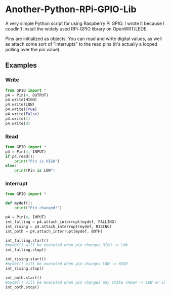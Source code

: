 # Another-Python-RPi-GPIO-Lib

A very simple Python script for using Raspberry Pi GPIO. I wrote it because I coudln't install the widely used RPi-GPIO library on OpenWRT/LEDE.

Pins are initialized as objects. You can read and write digital values, as well as attach some sort of "interrupts" to the read pins (it's actually a looped polling over the pin value).

## Examples

### Write

```python
from GPIO import *
p4 = Pin(4, OUTPUT)
p4.write(HIGH)
p4.write(LOW)
p4.write(True)
p4.write(False)
p4.write(1)
p4.write(0)
```

### Read

```python
from GPIO import *
p4 = Pin(4, INPUT)
if p4.read():
    print("Pin is HIGH")
else:
    print(Pin is LOW")
```

### Interrupt

```python
from GPIO import *

def mydef():
    print("Pin changed!")

p4 = Pin(4, INPUT)
int_falling = p4.attach_interrupt(mydef, FALLING)
int_rising = p4.attach_interrupt(mydef, RISING)
int_both = p4.attach_interrupt(mydef, BOTH)

int_falling.start()
#mydef() will be executed when pin changes HIGH -> LOW
int_falling.stop()

int_rising.start()
#mydef() will be executed when pin changes LOW -> HIGH
int_rising.stop()

int_both.start()
#mydef() will be executed when pin changes any state (HIGH -> LOW or LOW -> HIGH)
int_both.stop()
```
